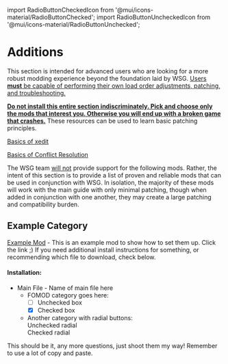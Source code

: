﻿import RadioButtonCheckedIcon from '@mui/icons-material/RadioButtonChecked';
import RadioButtonUncheckedIcon from '@mui/icons-material/RadioButtonUnchecked';

# Additions

This section is intended for advanced users who are looking for a more robust modding experience beyond the foundation laid by WSG. <u>Users <b>must</b> be capable of performing their own load order adjustments, patching, and troubleshooting.</u>

<u><b>Do not install this entire section indiscriminately. Pick and choose only the mods that interest you. Otherwise you will end up with a broken game that crashes.</b></u> These resources can be used to learn basic patching principles.

[Basics of xedit](https://moddinglinked.com/xedit.html)

[Basics of Conflict Resolution](https://moddinglinked.com/themethod.html)

The WSG team <u>will not</u> provide support for the following mods. Rather, the intent of this section is to provide a list of proven and reliable mods that can be used in conjunction with WSG. In isolation, the majority of these mods will work with the main guide with only minimal patching, though when added in conjunction with one another, they may create a large patching and compatibility burden.


## Example Category

[Example Mod](https://www.nexusmods.com/newvegas/mods/81221) - This is an example mod to show how to set them up. Click the link ;)
If you need additional install instructions for something, or recommending which file to download, check below.

#### Installation:

- Main File - Name of main file here
  - FOMOD category goes here:
    - [ ] Unchecked box
    - [x] Checked box
  - Another category with radial buttons:<br/>
    <RadioButtonUncheckedIcon fontSize="small" /> Unchecked radial<br/>
    <RadioButtonCheckedIcon fontSize="small" /> Checked radial<br/>

This should be it, any more questions, just shoot them my way! Remember to use a lot of copy and paste.
